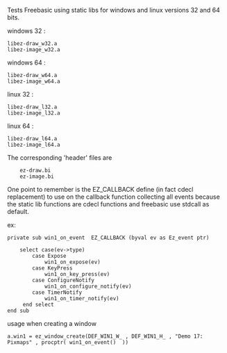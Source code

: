 Tests Freebasic using static libs for windows  and linux versions 32 and 64 bits.

windows 32 :

    libez-draw_w32.a
    libez-image_w32.a
    
windows 64 :

    libez-draw_w64.a 
    libez-image_w64.a
    

linux 32 :

    libez-draw_l32.a 
    libez-image_l32.a
    
linux 64 :

    libez-draw_l64.a 
    libez-image_l64.a
    

The corresponding 'header' files are

        ez-draw.bi
        ez-image.bi
        
        
One point to remember is the EZ_CALLBACK define (in fact cdecl replacement) to use on the callback function collecting all events
because the static lib functions are cdecl functions  and freebasic use stdcall as default.

ex:

    private sub win1_on_event  EZ_CALLBACK (byval ev as Ez_event ptr)

        select case(ev->type)
            case Expose
                win1_on_expose(ev)
            case KeyPress
                win1_on_key_press(ev)
            case ConfigureNotify
                win1_on_configure_notify(ev)
            case TimerNotify
                win1_on_timer_notify(ev)
         end select
    end sub



usage when creating a window

    a.win1 = ez_window_create(DEF_WIN1_W_ , DEF_WIN1_H_ , "Demo 17: Pixmaps" , procptr( win1_on_event()  ))
